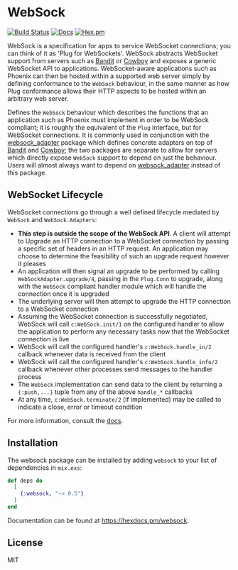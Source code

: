 # WebSock

[![Build Status](https://github.com/phoenixframework/websock/workflows/Elixir%20CI/badge.svg)](https://github.com/phoenixframework/websock/actions)
[![Docs](https://img.shields.io/badge/api-docs-green.svg?style=flat)](https://hexdocs.pm/websock)
[![Hex.pm](https://img.shields.io/hexpm/v/websock.svg?style=flat&color=blue)](https://hex.pm/packages/websock)

WebSock is a specification for apps to service WebSocket connections; you can
think of it as 'Plug for WebSockets'. WebSock abstracts WebSocket support from
servers such as [Bandit][] or [Cowboy][] and exposes a generic WebSocket API to
applications. WebSocket-aware applications such as Phoenix can then be hosted
within a supported web server simply by defining conformance to the `WebSock`
behaviour, in the same manner as how Plug conformance allows their HTTP aspects
to be hosted within an arbitrary web server.

<!-- MDOC -->
Defines the `WebSock` behaviour which describes the functions that
an application such as Phoenix must implement in order to be WebSock compliant;
it is roughly the equivalent of the `Plug` interface, but for WebSocket
connections. It is commonly used in conjunction with the [websock_adapter][]
package which defines concrete adapters on top of [Bandit][] and [Cowboy][];
the two packages are separate to allow for servers which directly expose
`WebSock` support to depend on just the behaviour. Users will almost always
want to depend on [websock_adapter][] instead of this package.

## WebSocket Lifecycle

WebSocket connections go through a well defined lifecycle mediated by `WebSock`
and `WebSock.Adapters`:

* **This step is outside the scope of the WebSock API**. A client will
  attempt to Upgrade an HTTP connection to a WebSocket connection by passing
  a specific set of headers in an HTTP request. An application may choose to
  determine the feasibility of such an upgrade request however it pleases
* An application will then signal an upgrade to be performed by calling
  `WebSockAdapter.upgrade/4`, passing in the `Plug.Conn` to upgrade, along with
  the `WebSock` compliant handler module which will handle the connection once
  it is upgraded
* The underlying server will then attempt to upgrade the HTTP connection to a WebSocket connection
* Assuming the WebSocket connection is successfully negotiated, WebSock will
  call `c:WebSock.init/1` on the configured handler to allow the application to perform any necessary
  tasks now that the WebSocket connection is live
* WebSock will call the configured handler's `c:WebSock.handle_in/2` callback
  whenever data is received from the client
* WebSock will call the configured handler's `c:WebSock.handle_info/2` callback
  whenever other processes send messages to the handler process
* The `WebSock` implementation can send data to the client by returning
  a `{:push,...}` tuple from any of the above `handle_*` callbacks
* At any time, `c:WebSock.terminate/2` (if implemented) may be called to indicate a close, error or
  timeout condition

[Cowboy]: https://github.com/ninenines/cowboy
[Bandit]: https://github.com/mtrudel/bandit/
[websock_adapter]: https://hex.pm/packages/websock_adapter
<!-- MDOC -->

For more information, consult the [docs](https://hexdocs.pm/websock).

## Installation

The websock package can be installed by adding `websock` to your list of dependencies in `mix.exs`:

```elixir
def deps do
  [
    {:websock, "~> 0.5"}
  ]
end
```

Documentation can be found at <https://hexdocs.pm/websock>.

## License

MIT
